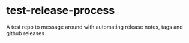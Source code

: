 # test-release-process
A test repo to message around with automating release notes, tags and github releases
